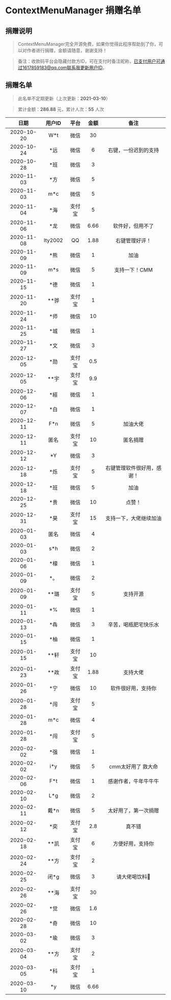 # ContextMenuManager 捐赠名单

## 捐赠说明

> ContextMenuManager完全开源免费，如果你觉得此程序帮助到了你，可以对作者进行捐赠，金额请随意，谢谢支持！

> 备注：收款码平台会隐藏付款方ID，可在支付时备注昵称，已支付用户可通过1617859183@qq.com联系我更新用户ID。

## 捐赠名单

> 此名单不定期更新（上次更新：**2021-03-10**）

> 累计金额：**286.88** 元，累计人次：**55** 人次

|日期|用户ID|平台|金额|备注
|:--:|:--:|:--:|:--:|:--:
|2020-10-20|W*t|微信|30|
|2020-10-24|*远|微信|6|右键，一份迟到的支持
|2020-10-28|*班|微信|3|
|2020-11-03|*方|微信|5|
|2020-11-03|m*c|微信|5|
|2020-11-04|*海|支付宝|5|
|2020-11-06|*龙|微信|6.66|软件好，但用不了
|2020-11-08|lty2002|QQ|1.88|右键管理好评！
|2020-11-09|*熊|微信|1|加油
|2020-11-09|m*s|微信|5|支持一下！CMM
|2020-11-15|*德|微信|1|
|2020-11-20|**骅|支付宝|1|
|2020-11-24|*师|微信|10|
|2020-11-25|*城|微信|1|
|2020-11-27|*文|微信|3|
|2020-12-05|*勋|支付宝|0.5|
|2020-12-05|**宇|支付宝|9.9|
|2020-12-06|*經|微信|1|
|2020-12-07|*白|微信|1|
|2020-12-11|F*n|微信|5|加油大佬
|2020-12-11|匿名|支付宝|10|匿名捐赠
|2020-12-12|*Y|微信|3|
|2020-12-18|*烁|支付宝|5|右键管理软件很好用，感谢！
|2020-12-18|*班|微信|5|加油
|2020-12-25|*贵|微信|10|点赞！
|2020-12-31|*昊|支付宝|15|支持一下，大佬继续加油
|2020-01-03|匿名|微信|4|
|2020-01-03|s*h|微信|2|
|2020-01-06|*檬|微信|1|
|2020-01-09|*。|微信|2|
|2020-01-09|**璐|支付宝|5|支持开源
|2020-01-11|*%|微信|1|
|2020-01-13|*犇|微信|3|辛苦，喝瓶肥宅快乐水
|2020-01-15|*柚|微信|1|
|2020-01-15|**轩|支付宝|10|
|2020-01-23|**政|支付宝|1.88|支持大佬
|2020-01-26|*宁|微信|10|软件很好用，支持你
|2020-01-28|*闯|支付宝|5|
|2020-01-28|m*c|微信|4|
|2020-01-28|*闯|支付宝|5|
|2020-02-02|*强|微信|1|
|2020-02-02|i*y|微信|5|cmm太好用了 救大命
|2020-02-06|F*t|微信|1|感谢作者，牛年牛牛牛
|2020-02-10|L*g|微信|2|
|2020-02-11|戴*n|微信|5|太好用了，第一次捐赠
|2020-02-12|*奕|支付宝|2.8|真不错
|2020-02-18|**凯|支付宝|6|方便好用，支持你
|2020-02-24|**方|支付宝|2|
|2020-02-25|闭*g|微信|3|请大佬喝饮料🥤
|2020-02-26|**海|支付宝|30|
|2020-02-26|*觉|微信|1.6|
|2020-02-28|*奇|微信|10|
|2020-03-02|*瑜|微信|3|
|2020-03-04|**方|支付宝|2|
|2020-03-05|*科|支付宝|1|
|2020-03-10|*y|微信|6.66|